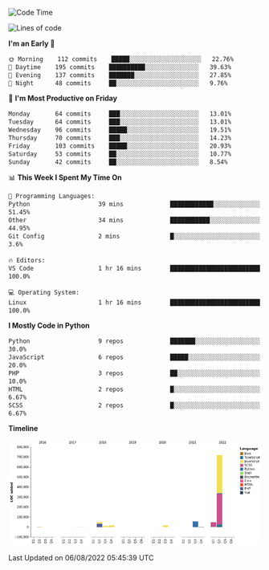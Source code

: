 <!--START_SECTION:waka-->
![Code Time](http://img.shields.io/badge/Code%20Time-0%20secs-blue)

![Lines of code](https://img.shields.io/badge/From%20Hello%20World%20I%27ve%20Written-929%20Thousand%20lines%20of%20code-blue)

**I'm an Early 🐤** 

```text
🌞 Morning    112 commits    █████░░░░░░░░░░░░░░░░░░░░   22.76% 
🌆 Daytime    195 commits    ██████████░░░░░░░░░░░░░░░   39.63% 
🌃 Evening    137 commits    ███████░░░░░░░░░░░░░░░░░░   27.85% 
🌙 Night      48 commits     ██░░░░░░░░░░░░░░░░░░░░░░░   9.76%

```
📅 **I'm Most Productive on Friday** 

```text
Monday       64 commits     ███░░░░░░░░░░░░░░░░░░░░░░   13.01% 
Tuesday      64 commits     ███░░░░░░░░░░░░░░░░░░░░░░   13.01% 
Wednesday    96 commits     █████░░░░░░░░░░░░░░░░░░░░   19.51% 
Thursday     70 commits     ███░░░░░░░░░░░░░░░░░░░░░░   14.23% 
Friday       103 commits    █████░░░░░░░░░░░░░░░░░░░░   20.93% 
Saturday     53 commits     ██░░░░░░░░░░░░░░░░░░░░░░░   10.77% 
Sunday       42 commits     ██░░░░░░░░░░░░░░░░░░░░░░░   8.54%

```


📊 **This Week I Spent My Time On** 

```text
💬 Programming Languages: 
Python                   39 mins             ████████████░░░░░░░░░░░░░   51.45% 
Other                    34 mins             ███████████░░░░░░░░░░░░░░   44.95% 
Git Config               2 mins              █░░░░░░░░░░░░░░░░░░░░░░░░   3.6%

🔥 Editors: 
VS Code                  1 hr 16 mins        █████████████████████████   100.0%

💻 Operating System: 
Linux                    1 hr 16 mins        █████████████████████████   100.0%

```

**I Mostly Code in Python** 

```text
Python                   9 repos             ███████░░░░░░░░░░░░░░░░░░   30.0% 
JavaScript               6 repos             █████░░░░░░░░░░░░░░░░░░░░   20.0% 
PHP                      3 repos             ██░░░░░░░░░░░░░░░░░░░░░░░   10.0% 
HTML                     2 repos             █░░░░░░░░░░░░░░░░░░░░░░░░   6.67% 
SCSS                     2 repos             █░░░░░░░░░░░░░░░░░░░░░░░░   6.67%

```


**Timeline**

![Chart not found](https://raw.githubusercontent.com/telesoho/telesoho/master/charts/bar_graph.png) 


 Last Updated on 06/08/2022 05:45:39 UTC
<!--END_SECTION:waka-->


<!--
**telesoho/telesoho** is a ✨ _special_ ✨ repository because its `README.md` (this file) appears on your GitHub profile.

Here are some ideas to get you started:

- 🔭 I’m currently working on ...
- 🌱 I’m currently learning ...
- 👯 I’m looking to collaborate on ...
- 🤔 I’m looking for help with ...
- 💬 Ask me about ...
- 📫 How to reach me: ...
- 😄 Pronouns: ...
- ⚡ Fun fact: ...
-->
